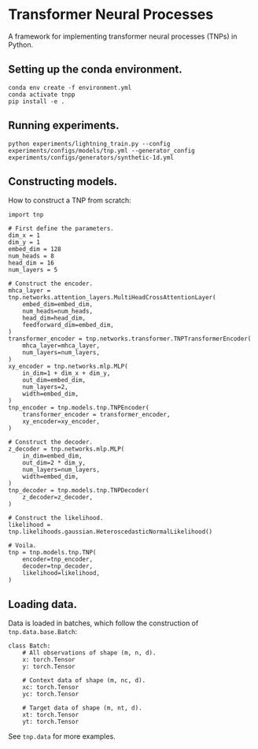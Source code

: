 # Transformer Neural Processes
A framework for implementing transformer neural processes (TNPs) in Python.

## Setting up the conda environment.
```
conda env create -f environment.yml
conda activate tnpp
pip install -e .
```

## Running experiments.
```
python experiments/lightning_train.py --config experiments/configs/models/tnp.yml --generator_config experiments/configs/generators/synthetic-1d.yml
```

## Constructing models.
How to construct a TNP from scratch:
```
import tnp

# First define the parameters.
dim_x = 1
dim_y = 1
embed_dim = 128
num_heads = 8
head_dim = 16
num_layers = 5

# Construct the encoder.
mhca_layer = tnp.networks.attention_layers.MultiHeadCrossAttentionLayer(
    embed_dim=embed_dim,
    num_heads=num_heads,
    head_dim=head_dim,
    feedforward_dim=embed_dim,
)
transformer_encoder = tnp.networks.transformer.TNPTransformerEncoder(
    mhca_layer=mhca_layer,
    num_layers=num_layers,
)
xy_encoder = tnp.networks.mlp.MLP(
    in_dim=1 + dim_x + dim_y,
    out_dim=embed_dim,
    num_layers=2,
    width=embed_dim,
)
tnp_encoder = tnp.models.tnp.TNPEncoder(
    transformer_encoder = transformer_encoder,
    xy_encoder=xy_encoder,
)

# Construct the decoder.
z_decoder = tnp.networks.mlp.MLP(
    in_dim=embed_dim,
    out_dim=2 * dim_y,
    num_layers=num_layers,
    width=embed_dim,
)
tnp_decoder = tnp.models.tnp.TNPDecoder(
    z_decoder=z_decoder,
)

# Construct the likelihood.
likelihood = tnp.likelihoods.gaussian.HeteroscedasticNormalLikelihood()

# Voila.
tnp = tnp.models.tnp.TNP(
    encoder=tnp_encoder,
    decoder=tnp_decoder,
    likelihood=likelihood,
)
```

## Loading data.
Data is loaded in batches, which follow the construction of `tnp.data.base.Batch`:
```
class Batch:
    # All observations of shape (m, n, d).
    x: torch.Tensor
    y: torch.Tensor

    # Context data of shape (m, nc, d).
    xc: torch.Tensor
    yc: torch.Tensor

    # Target data of shape (m, nt, d).
    xt: torch.Tensor
    yt: torch.Tensor
```
See `tnp.data` for more examples.
